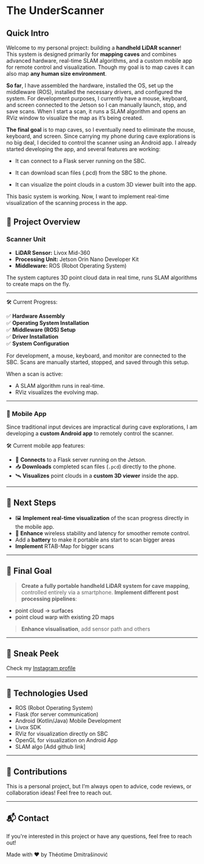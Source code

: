 # The UnderScanner
## Quick Intro
Welcome to my personal project: building a **handheld LiDAR scanner**!  
This system is designed primarily for **mapping caves** and combines advanced hardware, real-time SLAM algorithms, and a custom mobile app for remote control and visualization.
Though my goal is to map caves it can also map **any human size environment**.

**So far**, I have assembled the hardware, installed the OS, set up the middleware (ROS), installed the necessary drivers, and configured the system.
For development purposes, I currently have a mouse, keyboard, and screen connected to the Jetson so I can manually launch, stop, and save scans.
When I start a scan, it runs a SLAM algorithm and opens an RViz window to visualize the map as it’s being created.

**The final goal** is to map caves, so I eventually need to eliminate the mouse, keyboard, and screen.
Since carrying my phone during cave explorations is no big deal, I decided to control the scanner using an Android app.
I already started developing the app, and several features are working:

  - It can connect to a Flask server running on the SBC.

  - It can download scan files (.pcd) from the SBC to the phone.

  - It can visualize the point clouds in a custom 3D viewer built into the app.

This basic system is working.
Now, I want to implement real-time visualization of the scanning process in the app.


## 🚀 Project Overview
### Scanner Unit
- **LiDAR Sensor:** Livox Mid-360
- **Processing Unit:** Jetson Orin Nano Developer Kit
- **Middleware:** ROS (Robot Operating System)

The system captures 3D point cloud data in real time, runs SLAM algorithms to create maps on the fly.

---

🛠 Current Progress:

✅ **Hardware Assembly**  
✅ **Operating System Installation**  
✅ **Middleware (ROS) Setup**  
✅ **Driver Installation**  
✅ **System Configuration**  

For development, a mouse, keyboard, and monitor are connected to the SBC. Scans are manually started, stopped, and saved through this setup.

When a scan is active:

- A SLAM algorithm runs in real-time.
- RViz visualizes the evolving map.

---

### 📱 Mobile App

Since traditional input devices are impractical during cave explorations, I am developing a **custom Android app** to remotely control the scanner.

🛠 Current mobile app features:

- 📡 **Connects** to a Flask server running on the Jetson.
- 📥 **Downloads** completed scan files (`.pcd`) directly to the phone.
- 🛰 **Visualizes** point clouds in a **custom 3D viewer** inside the app.

---

## 🔮 Next Steps

- 🖼 **Implement real-time visualization** of the scan progress directly in the mobile app.
- 📶 **Enhance** wireless stability and latency for smoother remote control.
- Add a **battery** to make it portable ans start to scan bigger areas
- **Implement** RTAB-Map for bigger scans

---

## 🌌 Final Goal

> **Create a fully portable handheld LiDAR system for cave mapping**, controlled entirely via a smartphone.
> **Implement different post processing pipelines**:
  - point cloud -> surfaces
  - point cloud warp with existing 2D maps
> **Enhance visualisation**, add sensor path and others

---

## 📸 Sneak Peek

Check my [Instagram profile](https://www.instagram.com/3d_slam/)

---

## 🧠 Technologies Used

- ROS (Robot Operating System)
- Flask (for server communication)
- Android (Kotlin/Java) Mobile Development
- Livox SDK
- RViz for visualization directly on SBC
- OpenGL for visualization on Android App
- SLAM algo [Add github link]

---

## 🤝 Contributions

This is a personal project, but I’m always open to advice, code reviews, or collaboration ideas! Feel free to reach out.

---

## 📬 Contact

If you're interested in this project or have any questions, feel free to reach out!


Made with ❤️ by Théotime Dmitrašinović
